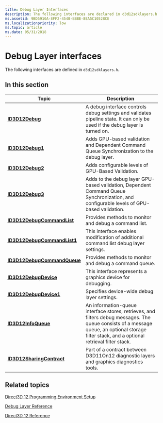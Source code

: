 ```yaml
---
title: Debug Layer Interfaces
description: The following interfaces are declared in d3d12sdklayers.h.
ms.assetid: 9BD5910A-8FF2-4540-BB8E-8EA5C10528CE
ms.localizationpriority: low
ms.topic: article
ms.date: 05/31/2018
---
```


# Debug Layer interfaces

The following interfaces are defined in `d3d12sdklayers.h`.

## In this section

| Topic | Description |
|-|-|
| [**ID3D12Debug**](/windows/desktop/api/d3d12sdklayers/nn-d3d12sdklayers-id3d12debug) | A debug interface controls debug settings and validates pipeline state. It can only be used if the debug layer is turned on. |
| [**ID3D12Debug1**](/windows/desktop/api/d3d12sdklayers/nn-d3d12sdklayers-id3d12debug1) | Adds GPU-based validation and Dependent Command Queue Synchronization to the debug layer. |
| [**ID3D12Debug2**](/windows/desktop/api/D3D12sdklayers/nn-d3d12sdklayers-id3d12debug2) | Adds configurable levels of GPU-Based Validation. |
| [**ID3D12Debug3**](/windows/desktop/api/D3D12sdklayers/nn-d3d12sdklayers-id3d12debug3) | Adds to the debug layer GPU-based validation, Dependent Command Queue Synchronization, and configurable levels of GPU-based validation. |
| [**ID3D12DebugCommandList**](/windows/desktop/api/d3d12sdklayers/nn-d3d12sdklayers-id3d12debugcommandlist) | Provides methods to monitor and debug a command list. |
| [**ID3D12DebugCommandList1**](/windows/desktop/api/d3d12sdklayers/nn-d3d12sdklayers-id3d12debugcommandlist1) | This interface enables modification of additional command list debug layer settings. |
| [**ID3D12DebugCommandQueue**](/windows/desktop/api/d3d12sdklayers/nn-d3d12sdklayers-id3d12debugcommandqueue) | Provides methods to monitor and debug a command queue. |
| [**ID3D12DebugDevice**](/windows/desktop/api/d3d12sdklayers/nn-d3d12sdklayers-id3d12debugdevice) | This interface represents a graphics device for debugging. |
| [**ID3D12DebugDevice1**](/windows/desktop/api/d3d12sdklayers/nn-d3d12sdklayers-id3d12debugdevice1) | Specifies device-wide debug layer settings. |
| [**ID3D12InfoQueue**](/windows/desktop/api/d3d12sdklayers/nn-d3d12sdklayers-id3d12infoqueue) | An information-queue interface stores, retrieves, and filters debug messages. The queue consists of a message queue, an optional storage filter stack, and a optional retrieval filter stack. |
| [**ID3D12SharingContract**](/windows/desktop/api/d3d12sdklayers/nn-d3d12sdklayers-id3d12sharingcontract) | Part of a contract between D3D11On12 diagnostic layers and graphics diagnostics tools. |

## Related topics

<dl> <dt>

[Direct3D 12 Programming Environment Setup](directx-12-programming-environment-set-up.md)
</dt> <dt>

[Debug Layer Reference](direct3d-12-sdklayers-reference.md)
</dt> <dt>

[Direct3D 12 Reference](direct3d-12-reference.md)
</dt> </dl>